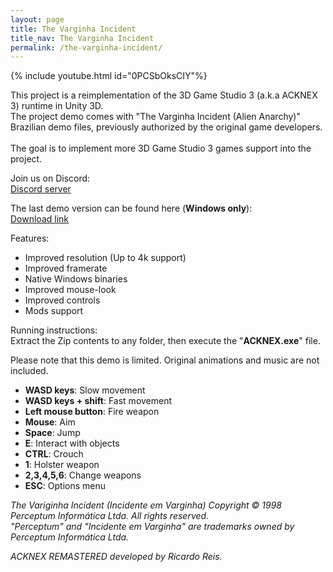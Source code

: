 ```yaml
---
layout: page
title: The Varginha Incident
title_nav: The Varginha Incident
permalink: /the-varginha-incident/
---
```

{% include youtube.html id="0PCSbOksCIY"%}

This project is a reimplementation of the 3D Game Studio 3 (a.k.a ACKNEX 3) runtime in Unity 3D.<br>
The project demo comes with "The Varginha Incident (Alien Anarchy)" Brazilian demo files, previously authorized by the original game developers.<br><br>
The goal is to implement more 3D Game Studio 3 games support into the project.

Join us on Discord:<br>
[Discord server](https://discord.gg/WpMFRk3qT7)

The last demo version can be found here (**Windows only**):<br>
[Download link](https://drive.google.com/file/d/1rVMuwemFJBgl18sh0To-Az6Jq1KQPNYA/view?usp=sharing)

Features:<br>
- Improved resolution (Up to 4k support)
- Improved framerate
- Native Windows binaries
- Improved mouse-look
- Improved controls
- Mods support

Running instructions:<br>
Extract the Zip contents to any folder, then execute the "**ACKNEX.exe**" file.

Please note that this demo is limited. Original animations and music are not included.

- **WASD keys**: Slow movement
- **WASD keys + shift**: Fast movement
- **Left mouse button**: Fire weapon
- **Mouse**: Aim
- **Space**: Jump
- **E**: Interact with objects
- **CTRL**: Crouch
- **1**: Holster weapon
- **2,3,4,5,6**: Change weapons
- **ESC**: Options menu

*The Variginha Incident (Incidente em Varginha) Copyright © 1998 Perceptum Informática Ltda. All rights reserved.<br>
"Perceptum" and "Incidente em Varginha" are trademarks owned by Perceptum Informática Ltda.*

*ACKNEX REMASTERED developed by Ricardo Reis.*
